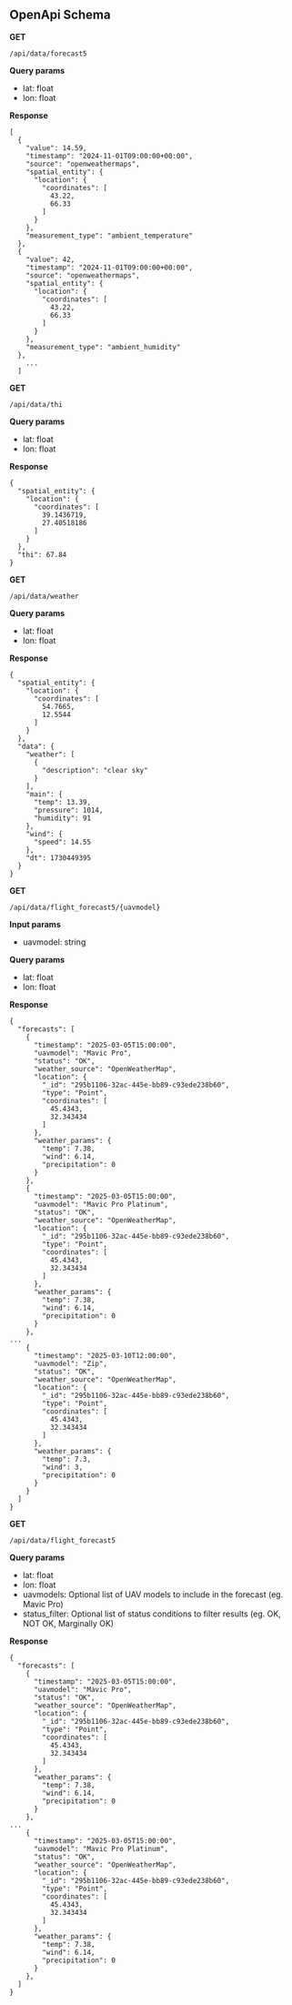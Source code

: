 ## OpenApi Schema

**GET**
```
/api/data/forecast5
```
**Query params**
- lat: float
- lon: float

**Response**
```
[
  {
    "value": 14.59,
    "timestamp": "2024-11-01T09:00:00+00:00",
    "source": "openweathermaps",
    "spatial_entity": {
      "location": {
        "coordinates": [
          43.22,
          66.33
        ]
      }
    },
    "measurement_type": "ambient_temperature"
  },
  {
    "value": 42,
    "timestamp": "2024-11-01T09:00:00+00:00",
    "source": "openweathermaps",
    "spatial_entity": {
      "location": {
        "coordinates": [
          43.22,
          66.33
        ]
      }
    },
    "measurement_type": "ambient_humidity"
  },
    ...
  ]
```

**GET**
```
/api/data/thi
```
**Query params**
- lat: float
- lon: float

**Response**
```
{
  "spatial_entity": {
    "location": {
      "coordinates": [
        39.1436719,
        27.40518186
      ]
    }
  },
  "thi": 67.84
}

```

**GET**
```
/api/data/weather
```
**Query params**
- lat: float
- lon: float

**Response**
```
{
  "spatial_entity": {
    "location": {
      "coordinates": [
        54.7665,
        12.5544
      ]
    }
  },
  "data": {
    "weather": [
      {
        "description": "clear sky"
      }
    ],
    "main": {
      "temp": 13.39,
      "pressure": 1014,
      "humidity": 91
    },
    "wind": {
      "speed": 14.55
    },
    "dt": 1730449395
  }
}
```

**GET**
```
/api/data/flight_forecast5/{uavmodel}
```
**Input params**
- uavmodel: string

**Query params**
- lat: float
- lon: float

**Response**
```
{
  "forecasts": [
    {
      "timestamp": "2025-03-05T15:00:00",
      "uavmodel": "Mavic Pro",
      "status": "OK",
      "weather_source": "OpenWeatherMap",
      "location": {
        "_id": "295b1106-32ac-445e-bb89-c93ede238b60",
        "type": "Point",
        "coordinates": [
          45.4343,
          32.343434
        ]
      },
      "weather_params": {
        "temp": 7.38,
        "wind": 6.14,
        "precipitation": 0
      }
    },
    {
      "timestamp": "2025-03-05T15:00:00",
      "uavmodel": "Mavic Pro Platinum",
      "status": "OK",
      "weather_source": "OpenWeatherMap",
      "location": {
        "_id": "295b1106-32ac-445e-bb89-c93ede238b60",
        "type": "Point",
        "coordinates": [
          45.4343,
          32.343434
        ]
      },
      "weather_params": {
        "temp": 7.38,
        "wind": 6.14,
        "precipitation": 0
      }
    },
...
    {
      "timestamp": "2025-03-10T12:00:00",
      "uavmodel": "Zip",
      "status": "OK",
      "weather_source": "OpenWeatherMap",
      "location": {
        "_id": "295b1106-32ac-445e-bb89-c93ede238b60",
        "type": "Point",
        "coordinates": [
          45.4343,
          32.343434
        ]
      },
      "weather_params": {
        "temp": 7.3,
        "wind": 3,
        "precipitation": 0
      }
    }
  ]
}
```

**GET**
```
/api/data/flight_forecast5
```

**Query params**
- lat: float
- lon: float
- uavmodels: Optional list of UAV models to include in the forecast (eg. Mavic Pro)
- status_filter: Optional list of status conditions to filter results (eg. OK, NOT OK, Marginally OK)

**Response**
```
{
  "forecasts": [
    {
      "timestamp": "2025-03-05T15:00:00",
      "uavmodel": "Mavic Pro",
      "status": "OK",
      "weather_source": "OpenWeatherMap",
      "location": {
        "_id": "295b1106-32ac-445e-bb89-c93ede238b60",
        "type": "Point",
        "coordinates": [
          45.4343,
          32.343434
        ]
      },
      "weather_params": {
        "temp": 7.38,
        "wind": 6.14,
        "precipitation": 0
      }
    },
...
    {
      "timestamp": "2025-03-05T15:00:00",
      "uavmodel": "Mavic Pro Platinum",
      "status": "OK",
      "weather_source": "OpenWeatherMap",
      "location": {
        "_id": "295b1106-32ac-445e-bb89-c93ede238b60",
        "type": "Point",
        "coordinates": [
          45.4343,
          32.343434
        ]
      },
      "weather_params": {
        "temp": 7.38,
        "wind": 6.14,
        "precipitation": 0
      }
    },
  ]
}
```
